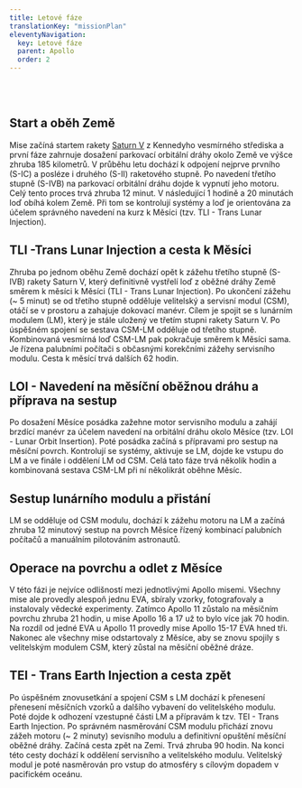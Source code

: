 ```yaml
---
title: Letové fáze
translationKey: "missionPlan"
eleventyNavigation:
  key: Letové fáze
  parent: Apollo
  order: 2
---
```

<br>
<div class="pswp-gallery" id="my-gallery">
 <a href="/assets/img/apollo/large/mission_plan.jpg" 
    data-pswp-width="7000" 
    data-pswp-height="2300" 
    target="_blank">
    <img src="/assets/img/apollo/thumbnails/mission_plan_thumbnail.jpg" alt="" />
</a>
</div>
<div class="pswp-gallery" id="my-gallery">
<br>

## Start a oběh Země 
Mise začíná startem rakety <a href="/assets/img/apollo/large/saturn_large.jpg" data-pswp-width="1448" data-pswp-height="2048" target="_blank">Saturn V</a> z Kennedyho vesmírného střediska a první fáze zahrnuje dosažení parkovací orbitální dráhy okolo Země ve výšce zhruba 185 kilometrů. V průběhu letu dochází k odpojení nejprve prvního (S-IC) a posléze i druhého (S-II) raketového stupně. Po navedení třetího stupně (S-IVB) na parkovací orbitální dráhu dojde k vypnutí jeho motoru. Celý tento proces trvá zhruba 12 minut. V následující 1 hodině a 20 minutách loď obíhá kolem Země. Při tom se kontrolují systémy a loď je orientována za účelem správného navedení na kurz k Měsíci (tzv. TLI - Trans Lunar Injection). 
</div>

## TLI -Trans Lunar Injection a cesta k Měsíci
Zhruba po jednom oběhu Země dochází opět k zážehu třetího stupně (S-IVB) rakety Saturn V, který definitivně vystřelí loď z oběžné dráhy Země směrem k měsíci k Měsíci (TLI - Trans Lunar Injection). Po ukončení zážehu (~ 5 minut) se od třetího stupně odděluje velitelský a servisní modul (CSM), otáčí se v prostoru a zahajuje dokovací manévr. Cílem je spojit se s lunárním modulem (LM), který je stále uložený ve třetím stupni rakety Saturn V. Po úspěšném spojení se sestava CSM-LM odděluje od třetího stupně. Kombinovaná vesmírná loď CSM-LM pak pokračuje směrem k Měsíci sama. Je řízena palubními počítači s občasnými korekčními zážehy servisního modulu. Cesta k měsící trvá dalších 62 hodin.

## LOI - Navedení na měsíční oběžnou dráhu a příprava na sestup
Po dosažení Měsíce posádka zažehne motor servisního modulu a zahájí brzdící manévr za účelem navedení na orbitální dráhu okolo Měsíce (tzv. LOI - Lunar Orbit Insertion). Poté posádka začíná s přípravami pro sestup na měsíční povrch. Kontrolují se systémy, aktivuje se LM, dojde ke vstupu do LM a ve finále i oddělení LM od CSM. Celá tato fáze trvá několik hodin a kombinovaná sestava CSM-LM při ní několikrát oběhne Měsíc.

## Sestup lunárního modulu a přistání
LM se odděluje od CSM modulu, dochází k zážehu motoru na LM a začíná zhruba 12 minutový sestup na povrch Měsíce řízený kombinací palubních počítačů a manuálním pilotováním astronautů. 

## Operace na povrchu a odlet z Měsíce
V této fázi je nejvíce odlišností mezi jednotlivými Apollo misemi. Všechny mise ale provedly alespoň jednu EVA, sbíraly vzorky, fotografovaly a instalovaly vědecké experimenty. Zatímco Apollo 11 zůstalo na měsíčním povrchu zhruba 21 hodin, u mise Apollo 16 a 17 už to bylo více jak 70 hodin. Na rozdíl od jedné EVA u Apollo 11 provedly mise Apollo 15-17 EVA hned tři.  Nakonec ale všechny mise odstartovaly z Měsíce, aby se znovu spojily s velitelským modulem CSM, který zůstal na měsíční oběžné dráze.

## TEI - Trans Earth Injection a cesta zpět
Po úspěšném znovusetkání a spojení CSM s LM dochází k přenesení přenesení měsíčních vzorků a dalšího vybavení do velitelského modulu. Poté dojde k odhození vzestupné části LM a přípravám k tzv. TEI - Trans Earth Injection. Po správném nasměrování CSM modulu přichází znovu zážeh motoru (~ 2 minuty) sevisního modulu a definitivní opuštění měsíční oběžné dráhy. Začíná cesta zpět na Zemi. Trvá zhruba 90 hodin. Na konci této cesty dochází k oddělení servisního a velitelského modulu. Velitelský modul je poté nasměrován pro vstup do atmosféry s cílovým dopadem v pacifickém oceánu.


